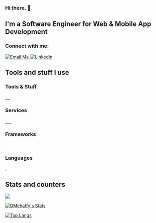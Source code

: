 ### Hi there. 👋

## I'm a Software Engineer for Web & Mobile App Development

### Connect with me:

<p align="left">
  <a href="mailto: royal2710@outlook.com">
    <img src="images/email_me.svg" alt="Email Me" style="vertical-align:top margin:6px 4px">
  </a>
  <a href="https://www.linkedin.com/in/royal2710/">
    <img src="images/linkedin.svg" alt="LinkedIn" style="vertical-align:top margin:6px 4px">
  </a>
</p>

## Tools and stuff I use

### Tools & Stuff
<p align="left">
  <a href="#">
    <img src="images/bash.svg" alt="" style="vertical-align:top margin:6px 4px">
  </a> 
  <a href="#">
    <img src="images/chrome.svg" alt="" style="vertical-align:top margin:6px 4px">
  </a>
  <a href="#">
    <img src="images/git.svg" alt="" style="vertical-align:top margin:6px 4px">
  </a>
  <a href="#">
    <img src="images/raspberrypi.svg" alt="" style="vertical-align:top margin:6px 4px">
  </a>
  <a href="#">
    <img src="images/visualstudio_code.svg" alt="" style="vertical-align:top margin:6px 4px">
  </a>
</p>

### Services 
<p align="left">
  <a href="#">
    <img src="images/aws.svg" alt="" style="vertical-align:top margin:6px 4px">
  </a> 
  <a href="#">
    <img src="images/azure.svg" alt="" style="vertical-align:top margin:6px 4px">
  </a>
  <a href="#">
    <img src="images/digitalocean.svg" alt="" style="vertical-align:top margin:6px 4px">
  </a>
  <a href="#">
    <img src="images/gcp.svg" alt="" style="vertical-align:top margin:6px 4px">
  </a>
  <a href="#">
    <img src="images/github.svg" alt="" style="vertical-align:top margin:6px 4px">
  </a>
  <a href="#">
    <img src="images/npm.svg" alt="" style="vertical-align:top margin:6px 4px">
  </a>
</p>

### Frameworks
<p align="left">
  <a href="#">
    <img src="images/nodejs.svg" alt="" style="vertical-align:top margin:6px 4px">
  </a> 
  <a href="#">
    <img src="images/vue.svg" alt="" style="vertical-align:top margin:6px 4px">
  </a>
</p>

### Languages
<p align="left">
  <a href="#">
    <img src="images/js.svg" alt="" style="vertical-align:top margin:6px 4px">
  </a> 
  <a href="#">
    <img src="images/python.svg" alt="" style="vertical-align:top margin:6px 4px">
  </a>
</p>

## Stats and counters

![](https://komarev.com/ghpvc/?username=derrickmehaffy)

[![DMehaffy's Stats](https://github-readme-stats.vercel.app/api?username=royal2710&count_private=true&show_icons=true&theme=onedark)](https://github.com/anuraghazra/github-readme-stats)

[![Top Langs](https://github-readme-stats.vercel.app/api/top-langs/?username=royal2710&layout=compact&theme=onedark)](https://github.com/anuraghazra/github-readme-stats)